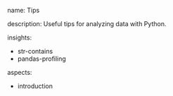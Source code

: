 name: Tips

description: Useful tips for analyzing data with Python.

insights:
  - str-contains
  - pandas-profiling

aspects:
  - introduction